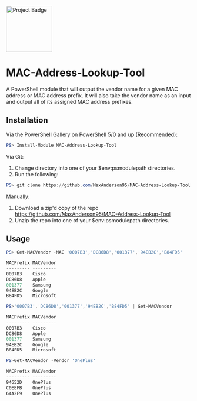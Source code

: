 <a href="https://ci.appveyor.com/project/MaxAnderson95/MAC-Address-Lookup-Tool">
<img src="https://ci.appveyor.com/api/projects/status/github/MaxAnderson95/MAC-Address-Lookup-Tool?branch=master&svg=true" alt="Project Badge" width="125">
</a>

# MAC-Address-Lookup-Tool
A PowerShell module that will output the vendor name for a given MAC address or MAC address prefix. It will also take the vendor name as an input and output all of its assigned MAC address prefixes.

## Installation
Via the PowerShell Gallery on PowerShell 5/0 and up (Recommended):
```Powershell
PS> Install-Module MAC-Address-Lookup-Tool
```

Via Git:
1. Change directory into one of your $env:psmodulepath directories.
2. Run the following:
```Powershell
PS> git clone https://github.com/MaxAnderson95/MAC-Address-Lookup-Tool
```

Manually:
1. Download a zip'd copy of the repo https://github.com/MaxAnderson95/MAC-Address-Lookup-Tool
2. Unzip the repo into one of your $env:psmodulepath directories.

## Usage
```PowerShell
PS> Get-MACVendor -MAC '0007B3','DC86D8','001377','94EB2C','B84FD5'

MACPrefix MACVendor
--------- ---------
0007B3    Cisco
DC86D8    Apple
001377    Samsung
94EB2C    Google
B84FD5    Microsoft
```
```PowerShell
PS>'0007B3','DC86D8','001377','94EB2C','B84FD5' | Get-MACVendor

MACPrefix MACVendor
--------- ---------
0007B3    Cisco
DC86D8    Apple
001377    Samsung
94EB2C    Google
B84FD5    Microsoft
```
```PowerShell
PS>Get-MACVendor -Vendor 'OnePlus'

MACPrefix MACVendor
--------- ---------
94652D    OnePlus
C0EEFB    OnePlus
64A2F9    OnePlus
```